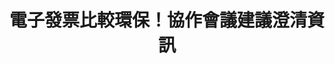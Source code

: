 ---
layout: post
title: "電子發票比較環保！協作會議建議澄清資訊
"
tags:
  - "消費"
  - "資訊系統"
id: 34
thumbnail: "/images/post/34/1vGHl3dzeJJFhICEf16plQrgVtmTmRG7o.jpg"
description: "開放政府第34次協作會議 「在[電子發票實施作業要點] 加入規範，禁止它用或可選擇的印出商品優惠」"
color: "red"
publish: "false"
departments:
  - "財政部"
cover:
  link: ""
introduction:
  content: "2018 年 5 月 25 日，PDIS 小組在財政部資訊中心召開第三十四次協作會議，討論能否立法禁止在開立發票時禁止商家額外印出優惠券。網友 Shuntsung Chang 在 Join 平台上提案「在『電子發票實施作業要點』加入規範，禁止它用或可選擇的印出商品優惠」，希望能在「電子發票實施作業要點中」加入禁止或可選擇列印出商品有惠券，以避免部分不肖業者將商品優惠隨同發票一起印出，使電子發票在本來預期有的環保效果上大打折扣。
經過協作會議討論及釐清現況後，與會者發現電子發票的推行結果已經比過往傳統發票的方式更環保，也不會出現熱碳帶的問題，而這個結果也應該由環保署、紙廠與業者持續澄清，讓大家有更明確的認知與共識。
這些意見經過彙整之後，由政委唐鳳帶到政務會議上，向院長以及相關部會首長報告，供後續政策規劃參考；會議的心智圖與逐字記錄也都將在網路上釋出。讓後續討論這個議題的人奠下更完整的基礎。"
  image: "/images/post/34/1ODai1Cv6cKJFFCcsJLdITzGToF4_6ZKG.jpg"
join:
  type: "提"
  image: "/images/post/34/10Ow-AiBDycpTw8DP-7M25mr8B6qNYhba.jpg"
embed:
  - type: "agenda_book"
    links:
      - "https://issuu.com/pdis.tw/docs/________________________________________"
  - type: "mind_map"
    links:
      - "https://miro.com/app/live-embed/o9J_kz0WAU0=/?moveToViewport=-1982,-615,4166,1787&amp;embedAutoplay=true"
  - type: "transcript"
    links:
      - "https://sayit.pdis.nat.gov.tw/2018-05-25-%E9%96%8B%E6%94%BE%E6%94%BF%E5%BA%9C%E8%81%AF%E7%B5%A1%E4%BA%BA%E7%AC%AC%E4%B8%89%E5%8D%81%E5%9B%9B%E6%AC%A1%E5%8D%94%E4%BD%9C%E6%9C%83%E8%AD%B0"
pictures:
  - "/images/post/34/1vNsY44fbnx-b5q02k8EtbMR58QFTTt5Z.jpg"
---